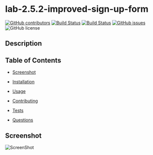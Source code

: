 # lab-2.5.2-improved-sign-up-form
  [![GitHub contributors](https://img.shields.io/github/contributors/dnsghd49/lab-2.5.2-improved-sign-up-form.svg)](https://GitHub.com/dnsghd49/lab-2.5.2-improved-sign-up-form/graphs/contributors/)
  [![Build Status](https://img.shields.io/github/forks/dnsghd49/lab-2.5.2-improved-sign-up-form.svg)](https://github.com/dnsghd49/lab-2.5.2-improved-sign-up-form/network/)
  [![Build Status](https://img.shields.io/github/stars/dnsghd49/lab-2.5.2-improved-sign-up-form.svg)](https://github.com/dnsghd49/lab-2.5.2-improved-sign-up-form/)
  [![GitHub issues](https://img.shields.io/github/issues/dnsghd49/lab-2.5.2-improved-sign-up-form.svg)](https://GitHub.com/dnsghd49/lab-2.5.2-improved-sign-up-form/issues/)
  ![GitHub license](https://img.shields.io/badge/license-MIT-blue.svg)


## Description



## Table of Contents 

* [Screenshot](#screenshot)

* [Installation](#installation)

* [Usage](#usage)

* [Contributing](#contributing)

* [Tests](#tests)

* [Questions](#questions)

## Screenshot

![ScreenShot](https://raw.github.com/dnsghd49/lab-2.5.2-improved-sign-up-form/main/assets/images/screenshot.png)